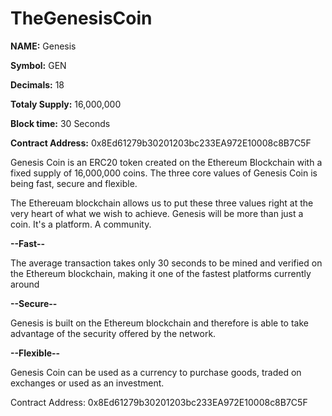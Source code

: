 # TheGenesisCoin

<b>NAME:</b> Genesis

<b>Symbol:</b> GEN

<b>Decimals:</b> 18

<b>Totaly Supply:</b> 16,000,000

<b>Block time:</b> 30 Seconds

<b>Contract Address:</b> 0x8Ed61279b30201203bc233EA972E10008c8B7C5F


Genesis Coin is an ERC20 token created on the Ethereum Blockchain with a fixed supply of 16,000,000 coins. The three core values of Genesis Coin is being fast, secure and flexible.

The Ethereuam blockchain allows us to put these three values right at the very heart of what we wish to achieve. Genesis will be more than just a coin. It's a platform. A community.

<b>--Fast--</b>

The average transaction takes only 30 seconds to be mined and verified on the Ethereum blockchain, making it one of the fastest platforms currently around

<b>--Secure--</b>

Genesis is built on the Ethereum blockchain and therefore is able to take advantage of the security offered by the network.

<b>--Flexible--</b>

Genesis Coin can be used as a currency to purchase goods, traded on exchanges or used as an investment.


Contract Address: 0x8Ed61279b30201203bc233EA972E10008c8B7C5F








